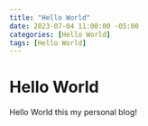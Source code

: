 ```yaml
---
title: "Hello World"
date: 2023-07-04 11:00:00 -05:00
categories: [Hello World]
tags: [Hello World]
---
```


# Hello World

Hello World this my personal blog!